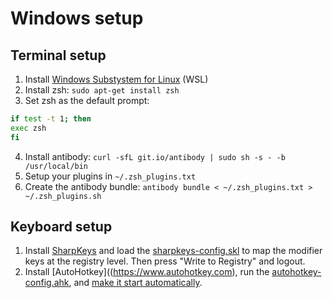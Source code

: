 # Windows setup

## Terminal setup

1. Install [Windows Substystem for Linux](https://docs.microsoft.com/en-us/windows/wsl/install-win10) (WSL)
2. Install zsh: `sudo apt-get install zsh`
3. Set zsh as the default prompt: 
```bash
if test -t 1; then
exec zsh
fi
```
4. Install antibody: `curl -sfL git.io/antibody | sudo sh -s - -b /usr/local/bin`
5. Setup your plugins in `~/.zsh_plugins.txt`
6. Create the antibody bundle: `antibody bundle < ~/.zsh_plugins.txt > ~/.zsh_plugins.sh`

## Keyboard setup

1. Install [SharpKeys](https://www.randyrants.com/category/sharpkeys/) and load the [sharpkeys-config.skl](./sharpkeys-config.skl) to map the modifier keys at the registry level. Then press "Write to Registry" and logout. 
2. Install [AutoHotkey]((https://www.autohotkey.com), run the [autohotkey-config.ahk](./autohotkey-config.ahk), and [make it start automatically](https://www.autohotkey.com/docs/FAQ.htm#Startup).
